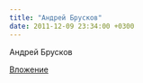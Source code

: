 ```yaml
---
title: "Андрей Брусков"
date: 2011-12-09 23:34:00 +0300
---
```


Андрей Брусков

[Вложение](https://vk.com/photo30329596_273060856)
